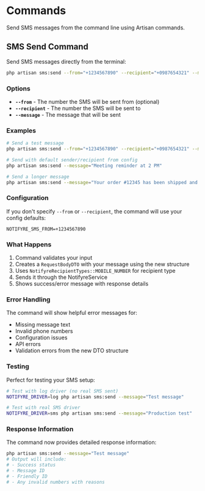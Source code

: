 # Commands

Send SMS messages from the command line using Artisan commands.

## SMS Send Command

Send SMS messages directly from the terminal:

```bash
php artisan sms:send --from="+1234567890" --recipient="+0987654321" --message="Hello World!"
```

### Options

- **`--from`** - The number the SMS will be sent from (optional)
- **`--recipient`** - The number the SMS will be sent to
- **`--message`** - The message that will be sent

### Examples

```bash
# Send a test message
php artisan sms:send --from="+1234567890" --recipient="+0987654321" --message="Test message"

# Send with default sender/recipient from config
php artisan sms:send --message="Meeting reminder at 2 PM"

# Send a longer message
php artisan sms:send --message="Your order #12345 has been shipped and will arrive tomorrow"
```

### Configuration

If you don't specify `--from` or `--recipient`, the command will use your config defaults:

```env
NOTIFYRE_SMS_FROM=+1234567890
```

### What Happens

1. Command validates your input
2. Creates a `RequestBodyDTO` with your message using the new structure
3. Uses `NotifyreRecipientTypes::MOBILE_NUMBER` for recipient type
4. Sends it through the NotifyreService
5. Shows success/error message with response details

### Error Handling

The command will show helpful error messages for:

- Missing message text
- Invalid phone numbers
- Configuration issues
- API errors
- Validation errors from the new DTO structure

### Testing

Perfect for testing your SMS setup:

```bash
# Test with log driver (no real SMS sent)
NOTIFYRE_DRIVER=log php artisan sms:send --message="Test message"

# Test with real SMS driver
NOTIFYRE_DRIVER=sms php artisan sms:send --message="Production test"
```

### Response Information

The command now provides detailed response information:

```bash
php artisan sms:send --message="Test message"
# Output will include:
# - Success status
# - Message ID
# - Friendly ID
# - Any invalid numbers with reasons
```
